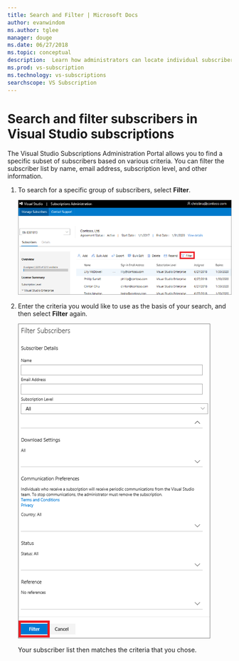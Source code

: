 ```yaml
---
title: Search and Filter | Microsoft Docs
author: evanwindom
ms.author: tglee
manager: douge
ms.date: 06/27/2018
ms.topic: conceptual
description:  Learn how administrators can locate individual subscribers or groups in the Administrator Portal. 
ms.prod: vs-subscription
ms.technology: vs-subscriptions
searchscope: VS Subscription
---
```


# Search and filter subscribers in Visual Studio subscriptions

The Visual Studio Subscriptions Administration Portal allows you to find a specific subset of subscribers based on various criteria. You can filter the subscriber list by name, email address, subscription level, and other information.

1. To search for a specific group of subscribers, select **Filter**.

   ![Select Filter to search a subscriber list](media\filter-list.png)

2. Enter the criteria you would like to use as the basis of your search, and then select **Filter** again.

   ![Use the available fields to filter the subscriber data](media\filter-subscribers.png)

   Your subscriber list then matches the criteria that you chose.
